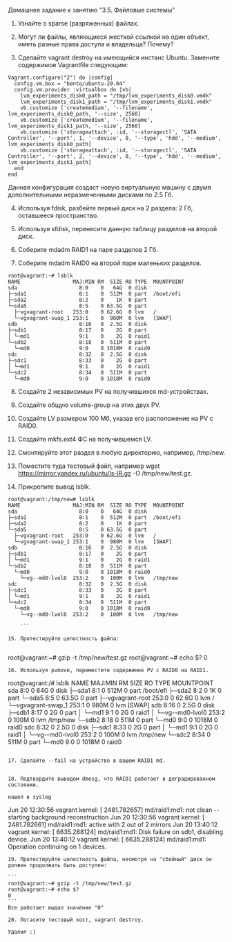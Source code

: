 Домашнее задание к занятию "3.5. Файловые системы"

1. Узнайте о sparse (разряженных) файлах.

2. Могут ли файлы, являющиеся жесткой ссылкой на один объект, иметь разные права доступа и владельца? Почему?



3. Сделайте vagrant destroy на имеющийся инстанс Ubuntu. Замените содержимое Vagrantfile следующим:

```
Vagrant.configure("2") do |config|
  config.vm.box = "bento/ubuntu-20.04"
  config.vm.provider :virtualbox do |vb|
    lvm_experiments_disk0_path = "/tmp/lvm_experiments_disk0.vmdk"
    lvm_experiments_disk1_path = "/tmp/lvm_experiments_disk1.vmdk"
    vb.customize ['createmedium', '--filename', lvm_experiments_disk0_path, '--size', 2560]
    vb.customize ['createmedium', '--filename', lvm_experiments_disk1_path, '--size', 2560]
    vb.customize ['storageattach', :id, '--storagectl', 'SATA Controller', '--port', 1, '--device', 0, '--type', 'hdd', '--medium', lvm_experiments_disk0_path]
    vb.customize ['storageattach', :id, '--storagectl', 'SATA Controller', '--port', 2, '--device', 0, '--type', 'hdd', '--medium', lvm_experiments_disk1_path]
  end
end
```
Данная конфигурация создаст новую виртуальную машину с двумя дополнительными неразмеченными дисками по 2.5 Гб.



4. Используя fdisk, разбейте первый диск на 2 раздела: 2 Гб, оставшееся пространство.


5. Используя sfdisk, перенесите данную таблицу разделов на второй диск.


6. Соберите mdadm RAID1 на паре разделов 2 Гб.


7. Соберите mdadm RAID0 на второй паре маленьких разделов.

```
root@vagrant:~# lsblk
NAME                 MAJ:MIN RM  SIZE RO TYPE  MOUNTPOINT
sda                    8:0    0   64G  0 disk
├─sda1                 8:1    0  512M  0 part  /boot/efi
├─sda2                 8:2    0    1K  0 part
└─sda5                 8:5    0 63.5G  0 part
  ├─vgvagrant-root   253:0    0 62.6G  0 lvm   /
  └─vgvagrant-swap_1 253:1    0  980M  0 lvm   [SWAP]
sdb                    8:16   0  2.5G  0 disk
├─sdb1                 8:17   0    2G  0 part
│ └─md1                9:1    0    2G  0 raid1
└─sdb2                 8:18   0  511M  0 part
  └─md0                9:0    0 1018M  0 raid0
sdc                    8:32   0  2.5G  0 disk
├─sdc1                 8:33   0    2G  0 part
│ └─md1                9:1    0    2G  0 raid1
└─sdc2                 8:34   0  511M  0 part
  └─md0                9:0    0 1018M  0 raid0

```


8. Создайте 2 независимых PV на получившихся md-устройствах.


9. Создайте общую volume-group на этих двух PV.


10. Создайте LV размером 100 Мб, указав его расположение на PV с RAID0.


11. Создайте mkfs.ext4 ФС на получившемся LV.


12. Смонтируйте этот раздел в любую директорию, например, /tmp/new.


13. Поместите туда тестовый файл, например wget https://mirror.yandex.ru/ubuntu/ls-lR.gz -O /tmp/new/test.gz.


14. Прикрепите вывод lsblk.

```
root@vagrant:/tmp/new# lsblk
NAME                 MAJ:MIN RM  SIZE RO TYPE  MOUNTPOINT
sda                    8:0    0   64G  0 disk
├─sda1                 8:1    0  512M  0 part  /boot/efi
├─sda2                 8:2    0    1K  0 part
└─sda5                 8:5    0 63.5G  0 part
  ├─vgvagrant-root   253:0    0 62.6G  0 lvm   /
  └─vgvagrant-swap_1 253:1    0  980M  0 lvm   [SWAP]
sdb                    8:16   0  2.5G  0 disk
├─sdb1                 8:17   0    2G  0 part
│ └─md1                9:1    0    2G  0 raid1
└─sdb2                 8:18   0  511M  0 part
  └─md0                9:0    0 1018M  0 raid0
    └─vg--md0-lvol0  253:2    0  100M  0 lvm   /tmp/new
sdc                    8:32   0  2.5G  0 disk
├─sdc1                 8:33   0    2G  0 part
│ └─md1                9:1    0    2G  0 raid1
└─sdc2                 8:34   0  511M  0 part
  └─md0                9:0    0 1018M  0 raid0
    └─vg--md0-lvol0  253:2    0  100M  0 lvm   /tmp/new

    ```

15. Протестируйте целостность файла:


```
root@vagrant:~# gzip -t /tmp/new/test.gz
root@vagrant:~# echo $?
0
```
16. Используя pvmove, переместите содержимое PV с RAID0 на RAID1.

```
root@vagrant:/# lsblk
NAME                 MAJ:MIN RM  SIZE RO TYPE  MOUNTPOINT
sda                    8:0    0   64G  0 disk
├─sda1                 8:1    0  512M  0 part  /boot/efi
├─sda2                 8:2    0    1K  0 part
└─sda5                 8:5    0 63.5G  0 part
  ├─vgvagrant-root   253:0    0 62.6G  0 lvm   /
  └─vgvagrant-swap_1 253:1    0  980M  0 lvm   [SWAP]
sdb                    8:16   0  2.5G  0 disk
├─sdb1                 8:17   0    2G  0 part
│ └─md1                9:1    0    2G  0 raid1
│   └─vg--md0-lvol0  253:2    0  100M  0 lvm   /tmp/new
└─sdb2                 8:18   0  511M  0 part
  └─md0                9:0    0 1018M  0 raid0
sdc                    8:32   0  2.5G  0 disk
├─sdc1                 8:33   0    2G  0 part
│ └─md1                9:1    0    2G  0 raid1
│   └─vg--md0-lvol0  253:2    0  100M  0 lvm   /tmp/new
└─sdc2                 8:34   0  511M  0 part
  └─md0                9:0    0 1018M  0 raid0

```

17. Сделайте --fail на устройство в вашем RAID1 md.


18. Подтвердите выводом dmesg, что RAID1 работает в деградированном состоянии.

нашел в syslog

```
Jun 20 12:30:56 vagrant kernel: [ 2481.782657] md/raid1:md1: not clean -- starting background reconstruction
Jun 20 12:30:56 vagrant kernel: [ 2481.782661] md/raid1:md1: active with 2 out of 2 mirrors
Jun 20 13:40:12 vagrant kernel: [ 6635.288124] md/raid1:md1: Disk failure on sdb1, disabling device.
Jun 20 13:40:12 vagrant kernel: [ 6635.288124] md/raid1:md1: Operation continuing on 1 devices.

````
19. Протестируйте целостность файла, несмотря на "сбойный" диск он должен продолжать быть доступен:

```
root@vagrant:~# gzip -t /tmp/new/test.gz
root@vagrant:~# echo $?
0
```
Все работает выдал значение "0"

20. Погасите тестовый хост, vagrant destroy.

Удалил :)